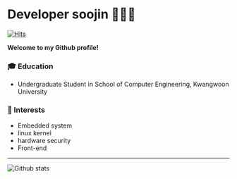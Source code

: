 # Developer soojin 👩🏻‍💻

[![Hits](https://hits.seeyoufarm.com/api/count/incr/badge.svg?url=https%3A%2F%2Fgithub.com%2FKIMSOOJIN97%2FKIMSOOJIN97)](https://hits.seeyoufarm.com)  


**Welcome to my Github profile!**  


### :mortar_board: Education 
- Undergraduate Student in School of Computer Engineering, Kwangwoon University 

### 🌟 Interests
- Embedded system
- linux kernel
- hardware security
- Front-end

------
![Github stats](https://github-readme-stats.vercel.app/api?username=KIMSOOJIN97&show_icons=true&hide_border=true) 
